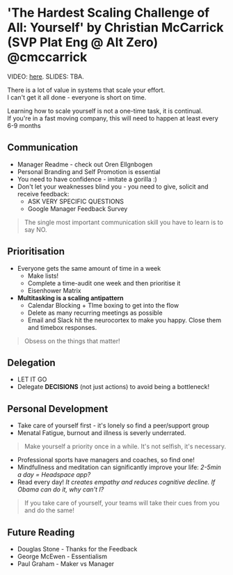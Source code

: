 # 'The Hardest Scaling Challenge of All: Yourself' by Christian McCarrick (SVP Plat Eng @ Alt Zero) @cmccarrick

VIDEO: [here](https://www.youtube.com/watch?v=86fqsVWngHI&list=PLBzScQzZ83I_VX8zgmLqIfma_kJs3RRmu&index=11&t=0s). SLIDES: TBA.

There is a lot of value in systems that scale your effort. \
I can't get it all done - everyone is short on time.

Learning how to scale yourself is not a one-time task, it is continual. \
If you're in a fast moving company, this will need to happen at least every 6-9 months

## Communication

- Manager Readme - check out Oren Ellgnbogen
- Personal Branding and Self Promotion is essential
- You need to have confidence - imitate a gorilla :)
- Don't let your weaknesses blind you - you need to give, solicit and receive feedback:
  - ASK VERY SPECIFIC QUESTIONS
  - Google Manager Feedback Survey

> The single most important communication skill you have to learn is to say NO.

## Prioritisation

- Everyone gets the same amount of time in a week
  - Make lists!
  - Complete a time-audit one week and then prioritise it
  - Eisenhower Matrix
- **Multitasking is a scaling antipattern**
  - Calendar Blocking + TIme boxing to get into the flow
  - Delete as many recurring meetings as possible
  - Email and Slack hit the neurocortex to make you happy. Close them and timebox responses.

> Obsess on the things that matter!

## Delegation

- LET IT GO
- Delegate **DECISIONS** (not just actions) to avoid being a bottleneck!

## Personal Development

- Take care of yourself first - it's lonely so find a peer/support group
- Menatal Fatigue, burnout and illness is severly underrated.

> Make yourself a priority once in a while. It's not selfish, it's necessary.

- Professional sports have managers and coaches, so find one!
- Mindfullness and meditation can significantly improve your life: _2-5min a day = Headspace app?_
- Read every day! _It creates empathy and reduces cognitive decline. If Obama can do it, why can't I?_

> If you take care of yourself, your teams will take their cues from you and do the same!

## Future Reading

- Douglas Stone - Thanks for the Feedback
- George McEwen - Essentialism
- Paul Graham - Maker vs Manager